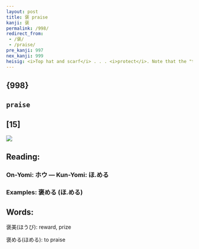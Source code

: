 ```yaml
---
layout: post
title: 褒 praise
kanji: 褒
permalink: /998/
redirect_from:
 - /褒/
 - /praise/
pre_kanji: 997
nex_kanji: 999
heisig: <i>Top hat and scarf</i> . . . <i>protect</i>. Note that the "tree" in <i>protect</i> becomes a <i>wooden pole</i> here.
---
```


## {998}

## `praise`

## [15]

<div class="stroke"><img src="E8A492.png" /></div>

## Reading:

### On-Yomi: ホウ &mdash; Kun-Yomi: ほ.める

### Examples: 褒める (ほ.める)

## Words:

褒美(ほうび): reward, prize

褒める(ほめる): to praise
